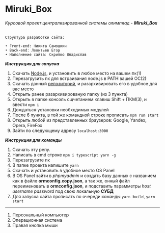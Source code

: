 # Miruki_Box
###### Курсовой проект централизированной системы олимпиад - _**Miruki_Box**_

    Структура разработки сайта:

    • Front-end: Никита Самошкин
    • Back-end: Леонтьев Егор
    • Наполнение сайта: Скрипко Владислав

_**Инструкция для запуска**_
1) Скачать [Node.js](https://nodejs.org/ru/), и установить в любое место на вашем пк(1)
2) Перезагрузить пк для встраивания node.js в PATH вашей ОС(2)
3) Скачать данный [репозиторий](https://github.com/E-N-V/Miruki_Box), и разархивировать его в удобное для вас место
4) Открыть ранее разархивированую папку (из 3 пункта)
5) Открыть в папке консоль сщчетанием клавиш Shift + ПКМ(3), и ввести `npm i`
6) Дождаться установки необходимых модулей
7) После 6 пункта, в той же командной строке прописать `npm run start`
8) Открыть любой из представленных браузеров: Google, Yandex, Opera, FireFox
9) Зайти по следующему адресу `localhost:3000`

_**Инструкция для команды**_
1) Скачать эту репу.
2) Написать в cmd строке `npm i typescript yarn -g`
3) Перезагрузите пк
4) В папке проекта напишите `yarn`
5) Скачать и установить в удобное место OS Panel
6) В OS Panel зайти в *phpmyadmin* и создать базу данных с названием как в файле **ormconfig.copy.json**, а так же, онный файл переименовать в **ormconfig.json**, и подставить парамметры *host* *username* *password* под свою локальную **СУБД**
6) Для запуска сайта прописать по очереди команды `yarn build`, `yarn start`

<hr> 

1) Персональный компьютер
2) Операционная система
3) Правая кнопка мыши